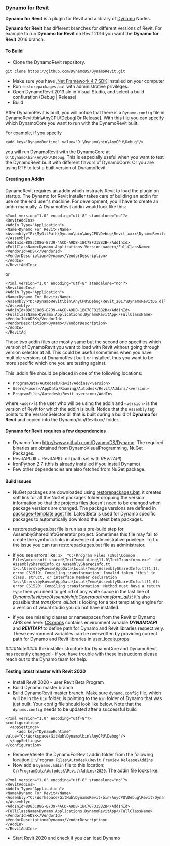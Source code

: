 ### Dynamo for Revit
**Dynamo for Revit** is a plugin for Revit and a library of [Dynamo](https://github.com/DynamoDS/Dynamo) Nodes.

**Dynamo for Revit** has different branches for different versions of Revit. For example to run **Dynamo for Revit** on Revit 2016 you want the **Dynamo for Revit** 2016 branch.

#### To Build
- Clone the DynamoRevit repository.
```
git clone https://github.com/DynamoDS/DynamoRevit.git
```
- Make sure you have [.Net Framework 4.7 SDK](https://www.microsoft.com/en-us/download/details.aspx?id=55168) installed on your computer
- Run `restorepackages.bat` with administrative privileges.
- Open DynamoRevit.2013.sln in Visual Studio, and select a build confiuration (Debug | Release)
- Build

After DynamoRevit is built, you will notice that there is a `Dynamo.config` file in DynamoRevit\bin\AnyCPU\Debug[Or Release]. With this file you can specify which DynamoCore you want to run with the DynamoRevit built.

For example, if you specify
```
<add key="DynamoRuntime" value="D:\Dynamo\bin\AnyCPU\Debug"/>
```
you will run DynamoRevit with the DynamoCore at `D:\Dynamo\bin\AnyCPU\Debug`. This is especially useful when you want to test the DynamoRevit built with different flavors of DynamoCore. Or you are using RTF to test a built version of DynamoRevit.

#### Creating an Addin
DynamoRevit requires an addin which instructs Revit to load the plugin on startup. The Dynamo for Revit installer takes care of building an addin for use on the end user's machine. For development, you'll have to create an addin manually. A DynamoRevit addin would look like this:

```
<?xml version="1.0" encoding="utf-8" standalone="no"?>
<RevitAddIns>
<AddIn Type="Application">
<Name>Dynamo For Revit</Name>
<Assembly>"E:\MyGitPath\Dynamo\bin\AnyCPU\Debug\Revit_xxxx\DynamoRevitVersionSelector.dll"</Assembly>
<AddInId>8D83C886-B739-4ACD-A9DB-1BC78F315B2B</AddInId>
<FullClassName>Dynamo.Applications.VersionLoader</FullClassName>
<VendorId>ADSK</VendorId>
<VendorDescription>Dynamo</VendorDescription>
</AddIn>
</RevitAddIns>
```

or

```
<?xml version="1.0" encoding="utf-8" standalone="no"?>
<RevitAddIns>
<AddIn Type="Application">
<Name>Dynamo For Revit</Name>
<Assembly>"D:\DynamoRevit\bin\AnyCPU\Debug\Revit_2017\DynamoRevitDS.dll"</Assembly>
<AddInId>8D83C886-B739-4ACD-A9DB-1BC78F315B2B</AddInId>
<FullClassName>Dynamo.Applications.DynamoRevitApp</FullClassName>
<VendorId>ADSK</VendorId>
<VendorDescription>Dynamo</VendorDescription>
</AddIn>
</RevitAd
```
These two addin files are mostly same but the second one specifies which version of DynamoRevit you want to load with Revit without going through version selector at all. This could be useful sometimes when you have multiple versions of DynamoRevit built or installed, thus you want to be more specific which one you are testing against.

This .addin file should be placed in one of the following locations:
-  `ProgramData/Autodesk/Revit/Addins/<version>`
-  `Users/<user>/AppData/Roaming/Autodesk/Revit/Addins/<version>`
-  `ProgramFiles/Autodesk/Revit <version>/AddIns`

where `<user>` is the user who will be using the addin and `<version>` is the version of Revit for which the addin is built. Notice that the `Assembly` tag points to the VersionSelector.dll that is built during a build of  **Dynamo for Revit** and copied into the Dynamo/bin/Revitxxx/ folder.



#### Dynamo for Revit requires a few dependencies
* Dynamo from http://www.github.com/DyanmoDS/Dynamo. The required binaries are obtained from DynamoVisualProgramming, NuGet Packages.
* RevitAPI.dll + RevitAPIUI.dll (path set with *REVITAPI*)
* IronPython 2.7 (this is already installed if you install Dynamo)
* Few other dependencies are also fetched from NuGet package.

#### Build Issues
* NuGet packages are downloaded using [restorepackages.bat](https://github.com/DynamoDS/DynamoRevit/blob/Revit2017/src/restorepackages.bat), it creates soft link for all the NuGet packages folder dropping the version information so that the projects files doesn't need to be changed when package versions are changed. The package versions are defined in [packages-template.aget](https://github.com/DynamoDS/DynamoRevit/blob/Revit2017/src/Config/packages-template.aget) file. LatestBeta is used for Dynamo specific packages to automatically download the latest beta packages. 

* restorepackages.bat file is run as a pre-build step for AssemblySharedInfoGenerator project. Sometimes this file may fail to create the symbolic links in absence of administrative privilege. To fix the issue you can run restorepackages.bat file as administrator.

*  if you see errors like: ```1>  "C:\Program Files (x86)\Common Files\microsoft shared\TextTemplating\11.0\TextTransform.exe" -out AssemblySharedInfo.cs AssemblySharedInfo.tt
1>c:\Users\bykovsm\AppData\Local\Temp\AssemblySharedInfo.tt(1,1): error CS1519: Compiling transformation: Invalid token 'this' in class, struct, or interface member declaration
1>c:\Users\bykovsm\AppData\Local\Temp\AssemblySharedInfo.tt(1,6): error CS1520: Compiling transformation: Method must have a return type```  	then you need to get rid of any white space in the last line of *DynamoRevit/src/AssemblyInfoGenerator/transform_all.tt*
it's also possible that *transform_all.bat* is looking for a text templating engine for a version of visual studio you do not have installed.

* if you see missing classes or namespaces from the Revit or Dynamo APIS see here: [CS.props](https://github.com/DynamoDS/DynamoRevit/blob/Revit2017/src/Config/CS.props) contains environment variable **_DYNAMOAPI_** and **_REVITAPI_** to define path for Dynamo and Revit libraries respectively.  These environment variables can be overwritten by providing correct path for Dynamo and Revit libraries in [user_locals.props](https://github.com/DynamoDS/DynamoRevit/blob/Revit2017/src/Config/user_local.props)

####Note####
the installer structure for DynamoCore and DynamoRevit has recently changed - if you have trouble with these instructions please reach out to the Dynamo team for help.

#### Testing latest master with Revit 2020
* Install Revit 2020 - user Revit Beta Program
* Build Dynamo master branch
* Build DynamoRevit master branch. Make sure `dynamo.config` file, which will be in the `bin` folder, is pointing to the `bin` folder of Dynamo that was just built. Your config file should look like below. Note that the `dynamo.config` needs to be updated after a successful build
```
<?xml version="1.0" encoding="utf-8"?>
<configuration>
  <appSettings>
     <add key="DynamoRuntime" value="C:\Workspace\GitHub\Dynamo\bin\AnyCPU\Debug"/>
  </appSettings>
</configuration>
```
* Remove/delete the DynamoForRevit addin folder from the following location:`C:\Program Files\Autodesk\Revit Preview Release\AddIns`
* Now add a `Dynamo.addin` file to this location: `C:\ProgramData\Autodesk\Revit\Addins\2020`. The addin file looks like:
```
<?xml version="1.0" encoding="utf-8" standalone="no"?>
<RevitAddIns>
<AddIn Type="Application">
<Name>Dynamo For Revit</Name>
<Assembly>"C:\Workspace\GitHub\DynamoRevit\bin\AnyCPU\Debug\Revit\DynamoRevitDS.dll"</Assembly>
<AddInId>8D83C886-B739-4ACD-A9DB-1BC78F315B2B</AddInId>
<FullClassName>Dynamo.Applications.DynamoRevitApp</FullClassName>
<VendorId>ADSK</VendorId>
<VendorDescription>Dynamo</VendorDescription>
</AddIn>
</RevitAddIns>
```
* Start Revit 2020 and check if you can load Dynamo
